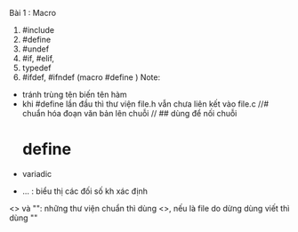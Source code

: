 Bài 1 : Macro

1. #include
2. #define
3. #undef
4. #if, #elif,
5. typedef
6. #ifdef, #ifndef (macro #define )
   Note:

- tránh trùng tên biến tên hàm
- khi #define lần đầu thì thư viện file.h vẫn chưa liên kết vào file.c
  //# chuẩn hóa đoạn văn bản lên chuỗi
  // ## dùng để nối chuỗi
  # define
- variadic

* ... : biểu thị các đối số kh xác định

<> và "": những thư viện chuẩn thì dùng <>, nếu là file do dừng dùng viết thì dùng ""
